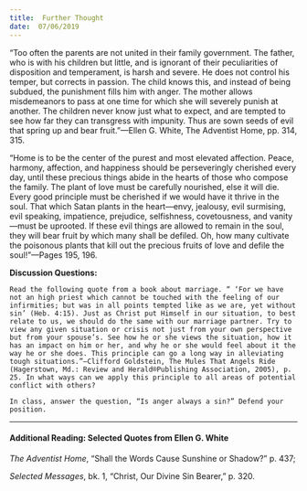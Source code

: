 ```yaml
---
title:  Further Thought
date:  07/06/2019
---
```


“Too often the parents are not united in their family government. The father, who is with his children but little, and is ignorant of their peculiarities of disposition and temperament, is harsh and severe. He does not control his temper, but corrects in passion. The child knows this, and instead of being subdued, the punishment fills him with anger. The mother allows misdemeanors to pass at one time for which she will severely punish at another. The children never know just what to expect, and are tempted to see how far they can transgress with impunity. Thus are sown seeds of evil that spring up and bear fruit.”—Ellen G. White, The Adventist Home, pp. 314, 315.

“Home is to be the center of the purest and most elevated affection. Peace, harmony, affection, and happiness should be perseveringly cherished every day, until these precious things abide in the hearts of those who compose the family. The plant of love must be carefully nourished, else it will die. Every good principle must be cherished if we would have it thrive in the soul. That which Satan plants in the heart—envy, jealousy, evil surmising, evil speaking, impatience, prejudice, selfishness, covetousness, and vanity—must be uprooted. If these evil things are allowed to remain in the soul, they will bear fruit by which many shall be defiled. Oh, how many cultivate the poisonous plants that kill out the precious fruits of love and defile the soul!”—Pages 195, 196.

**Discussion Questions:**

`Read the following quote from a book about marriage. “ ‘For we have not an high priest which cannot be touched with the feeling of our infirmities; but was in all points tempted like as we are, yet without sin’ (Heb. 4:15). Just as Christ put Himself in our situation, to best relate to us, we should do the same with our marriage partner. Try to view any given situation or crisis not just from your own perspective but from your spouse’s. See how he or she views the situation, how it has an impact on him or her, and why he or she would feel about it the way he or she does. This principle can go a long way in alleviating tough situations.”—Clifford Goldstein, The Mules That Angels Ride (Hagerstown, Md.: Review and Herald®Publishing Association, 2005), p. 25. In what ways can we apply this principle to all areas of potential conflict with others?`

`In class, answer the question, “Is anger always a sin?” Defend your position.`

---

#### Additional Reading: Selected Quotes from Ellen G. White

_The Adventist Home_, “Shall the Words Cause Sunshine or Shadow?” p. 437;

_Selected Messages_, bk. 1, “Christ, Our Divine Sin Bearer,” p. 320.
